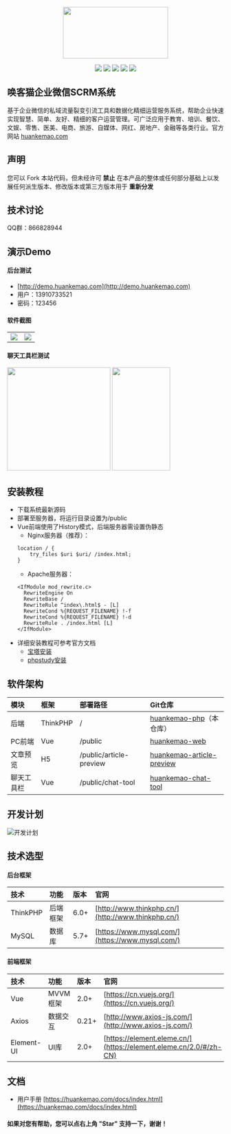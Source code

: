 <p align="center">
    <img src="https://huankemao.com/huankemao-cms/upload/1/editor/1612860769431.jpeg" width="244" height="120"/>
</p>

<p align="center">
    <img src="https://img.shields.io/badge/Edition-0.0.1-orange" />
    <img src="https://img.shields.io/badge/PHP-7.1+-green" />
    <img src="https://img.shields.io/badge/Vue-2.0+-yellow" />
    <img src="https://img.shields.io/badge/MySQL-5.7+-blueviolet" />
    <img src="https://img.shields.io/badge/Download-20M-blue" />
</p>

## 唤客猫企业微信SCRM系统

基于企业微信的私域流量裂变引流工具和数据化精细运营服务系统，帮助企业快速实现智慧、简单、友好、精细的客户运营管理。可广泛应用于教育、培训、餐饮、文娱、零售、医美、电商、旅游、自媒体、网红、房地产、金融等各类行业。官方网站 [huankemao.com](https://huankemao.com/)

## 声明

您可以 Fork 本站代码，但未经许可 **禁止** 在本产品的整体或任何部分基础上以发展任何派生版本、修改版本或第三方版本用于 **重新分发** 

## 技术讨论

QQ群：866828944

## 演示Demo
#### 后台测试
- [http://demo.huankemao.com](http://demo.huankemao.com)
- 用户：13910733521
- 密码：123456

#### 软件截图
<table>
    <tr>
        <td><img src="https://huankemao.com/huankemao-cms/upload/1/editor/1612861347218.png"/></td>
        <td><img src="https://huankemao.com/huankemao-cms/upload/1/editor/1612861092457.png"/></td>
    </tr>
</table>

#### 聊天工具栏测试
<p>
    <img src="https://huankemao.com/huankemao-cms/upload/1/editor/1612861099648.png" width="240" height="240"/>
    <img src="https://huankemao.com/huankemao-cms/upload/1/editor/1612861105454.png" width="135" height="240"/>
</p>

## 安装教程

- 下载系统最新源码
- 部署至服务器，将运行目录设置为/public
- Vue前端使用了History模式，后端服务器需设置伪静态
    - Nginx服务器（推荐）：
    ```
    location / {
	    try_files $uri $uri/ /index.html;
    }
    ```
    - Apache服务器：
    ```
    <IfModule mod_rewrite.c>
      RewriteEngine On
      RewriteBase /
      RewriteRule ^index\.html$ - [L]
      RewriteCond %{REQUEST_FILENAME} !-f
      RewriteCond %{REQUEST_FILENAME} !-d
      RewriteRule . /index.html [L]
    </IfModule>
    ```
- 详细安装教程可参考官方文档
    - [宝塔安装](https://huankemao.com/docs/index.html)
    - [phpstudy安装](https://huankemao.com/docs/index.html)

## 软件架构
| 模块 | 框架 | 部署路径 | Git仓库 |
| :--- | :--- | :--- | :--- |
| 后端 | ThinkPHP | / | [huankemao-php](https://github.com/huankemao/huankemao-php)（本仓库） |
| PC前端| Vue | /public | [huankemao-web](https://github.com/huankemao/huankemao-web) |
| 文章预览 | H5 | /public/article-preview | [huankemao-article-preview](https://github.com/huankemao/huankemao-article-preview) |
| 聊天工具栏 | Vue | /public/chat-tool | [huankemao-chat-tool](https://github.com/huankemao/huankemao-chat-tool) |

## 开发计划
![开发计划](https://huankemao.com/huankemao-cms/upload/1/editor/1612861110227.png "开发计划")

## 技术选型
#### 后台框架
| 技术 | 功能 | 版本 | 官网 |
| :--- | :--- | :--- | :--- |
| ThinkPHP | 后端框架 | 6.0+ | [http://www.thinkphp.cn/](http://www.thinkphp.cn/) |
| MySQL | 数据库 | 5.7+ | [https://www.mysql.com/](https://www.mysql.com/) |

#### 前端框架

| 技术 | 功能 | 版本 | 官网 |
| :--- | :--- | :--- | :--- |
| Vue | MVVM框架 | 2.0+ | [https://cn.vuejs.org/](https://cn.vuejs.org/) |
| Axios | 数据交互 | 0.21+ | [http://www.axios-js.com/](http://www.axios-js.com/) |
| Element-UI| UI库 | 2.0+ | [https://element.eleme.cn/](https://element.eleme.cn/2.0/#/zh-CN) |

## 文档
- 用户手册 [https://huankemao.com/docs/index.html](https://huankemao.com/docs/index.html)

#### 如果对您有帮助，您可以点右上角 "Star" 支持一下，谢谢！
